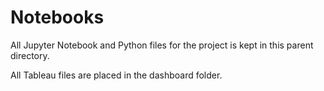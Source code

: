 # Notebooks

All Jupyter Notebook and Python files for the project is kept in this parent directory.

All Tableau files are placed in the dashboard folder.
